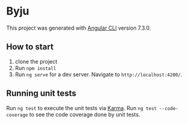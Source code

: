 # Byju

This project was generated with [Angular CLI](https://github.com/angular/angular-cli) version 7.3.0.

## How to start
1. clone the project
2. Run `npm install`
3. Run `ng serve` for a dev server. Navigate to `http://localhost:4200/`.

## Running unit tests

Run `ng test` to execute the unit tests via [Karma](https://karma-runner.github.io).
Run `ng test --code-coverage` to see the code coverage done by unit tests.
